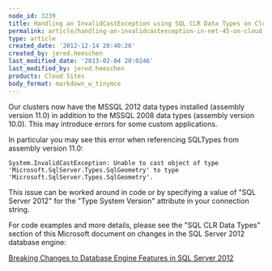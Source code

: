```yaml
---
node_id: 3239
title: Handling an InvalidCastException using SQL CLR Data Types on Cloud Sites
permalink: article/handling-an-invalidcastexception-in-net-45-on-cloud-sites
type: article
created_date: '2012-12-14 20:40:26'
created_by: jered.heeschen
last_modified_date: '2013-02-04 20:0246'
last_modified_by: jered.heeschen
products: Cloud Sites
body_format: markdown_w_tinymce
---
```


Our clusters now have the MSSQL 2012 data types installed (assembly version 11.0) in addition to the MSSQL 2008 data types (assembly version 10.0).  This may introduce errors for some custom applications.

In particular you may see this error when referencing SQLTypes from assembly version 11.0:

    System.InvalidCastException: Unable to cast object of type 'Microsoft.SqlServer.Types.SqlGeometry' to type 'Microsoft.SqlServer.Types.SqlGeometry'.

This issue can be worked around in code or by specifying a value of "SQL Server 2012" for the "Type System Version" attribute in your connection string.

For code examples and more details, please see the "SQL CLR Data Types" section of this Microsoft document on changes in the SQL Server 2012 database engine:

[Breaking Changes to Database Engine Features in SQL Server 2012](http://msdn.microsoft.com/en-us/library)
